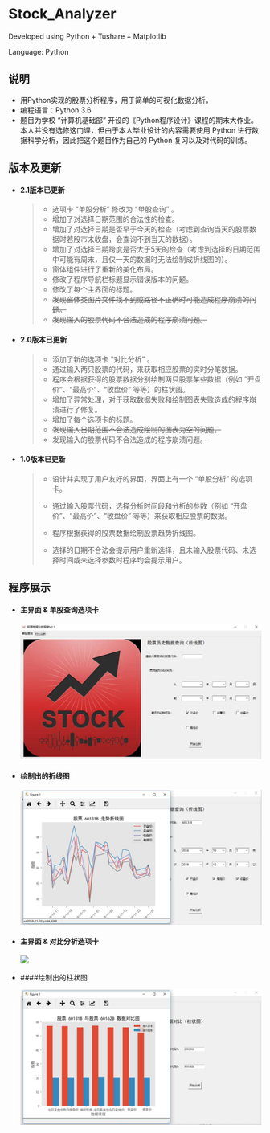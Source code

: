 # Stock_Analyzer

Developed using Python + Tushare + Matplotlib

Language: Python

## 说明

- 用Python实现的股票分析程序，用于简单的可视化数据分析。
- 编程语言：Python 3.6
- 题目为学校 “计算机基础部” 开设的《Python程序设计》课程的期末大作业。本人并没有选修这门课，但由于本人毕业设计的内容需要使用 Python 进行数据科学分析，因此把这个题目作为自己的 Python 复习以及对代码的训练。

## 版本及更新

- #### 2.1版本已更新

  > - 选项卡 “单股分析” 修改为 “单股查询” 。
  > - 增加了对选择日期范围的合法性的检查。
  > - 增加了对选择日期是否早于今天的检查（考虑到查询当天的股票数据时若股市未收盘，会查询不到当天的数据）。
  > - 增加了对选择日期跨度是否大于5天的检查（考虑到选择的日期范围中可能有周末，且仅一天的数据时无法绘制成折线图的）。
  > - 窗体组件进行了重新的美化布局。
  > - 修改了程序导航栏标题显示错误版本的问题。
  > - 修改了每个主界面的标题。
  > - ~~发现窗体类图片文件找不到或路径不正确时可能造成程序崩溃的问题。~~
  > - ~~发现输入的股票代码不合法造成的程序崩溃问题。~~

- #### 2.0版本已更新

  > - 添加了新的选项卡 “对比分析” 。
  > - 通过输入两只股票的代码，来获取相应股票的实时分笔数据。
  > - 程序会根据获得的股票数据分别绘制两只股票某些数据（例如 “开盘价”、“最高价”、“收盘价” 等等）的柱状图。
  > - 增加了异常处理，对于获取数据失败和绘制图表失败造成的程序崩溃进行了修复。
  > - 增加了每个选项卡的标题。
  > - ~~发现输入日期范围不合法造成绘制的图表为空的问题。~~
  > - ~~发现输入的股票代码不合法造成的程序崩溃问题。~~

- #### 1.0版本已更新

  > - 设计并实现了用户友好的界面，界面上有一个 “单股分析” 的选项卡。
  > - 通过输入股票代码，选择分析时间段和分析的参数（例如 “开盘价”、“最高价”、“收盘价” 等等）来获取相应股票的数据。
  > - 程序根据获得的股票数据绘制股票趋势折线图。
  >
  > - 选择的日期不合法会提示用户重新选择，且未输入股票代码、未选择时间或未选择参数时程序均会提示用户。

## 程序展示

+ #### 主界面 & 单股查询选项卡

  ![](https://github.com/ThoseBygones/Stock_Analyzer/raw/master/images/img1.jpg)

+ #### 绘制出的折线图

  ![](https://github.com/ThoseBygones/Stock_Analyzer/raw/master/images/img2.jpg)

+ #### 主界面 & 对比分析选项卡

  ![](https://github.com/ThoseBygones/Stock_Analyzer/raw/master/images/img3.jpg>)

+ ####绘制出的柱状图

  ![](https://github.com/ThoseBygones/Stock_Analyzer/raw/master/images/img4.jpg)